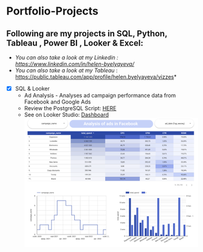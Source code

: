 # Portfolio-Projects
## Following are my projects in SQL, Python, Tableau , Power BI , Looker & Excel:
- *You can also take a look at my Linkedin : https://www.linkedin.com/in/helen-byelyayeva/*
- *You can also take a look at my Tableau* : https://public.tableau.com/app/profile/helen.byelyayeva/vizzes*

- [x] SQL & Looker  
    - Ad Analysis - Analyses ad campaign performance data from Facebook and Google Ads
    - Review the PostgreSQL Script: [HERE](https://github.com/helenbyelyayeva/Portfolio-Projects/tree/main/SQL/Ads%20Analysis)
    - See on Looker Studio: [Dashboard](https://lookerstudio.google.com/reporting/42d32555-8941-456e-a257-3428a5dbde40)
![Dashboard Screenshot](visuals/facebook.png)